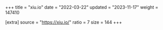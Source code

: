 +++
title = "xiu.io"
date = "2022-03-22"
updated = "2023-11-17"
weight = 147410

[extra]
source = "https://xiu.io/"
ratio = 7
size = 144
+++
